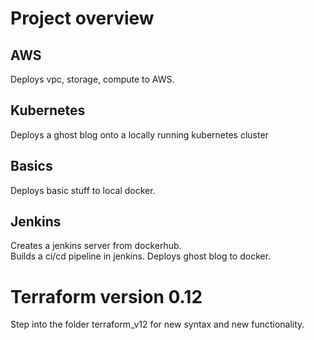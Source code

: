 # Project overview
## AWS
Deploys vpc, storage, compute to AWS. 

## Kubernetes
Deploys a ghost blog onto a locally running kubernetes cluster

## Basics
Deploys basic stuff to local docker.

## Jenkins
Creates a jenkins server from dockerhub.<br>
Builds a ci/cd pipeline in jenkins. Deploys ghost blog to docker.

# Terraform version 0.12
Step into the folder terraform_v12 for new syntax and new functionality.
